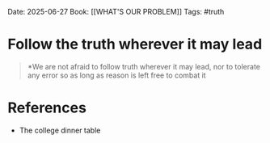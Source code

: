 Date: 2025-06-27
Book: [[WHAT'S OUR PROBLEM]]
Tags: #truth
# Follow the truth wherever it may lead

>*We are not afraid to follow truth wherever it may lead, nor to tolerate any error so as long as reason is left free to combat it

# References
- The college dinner table